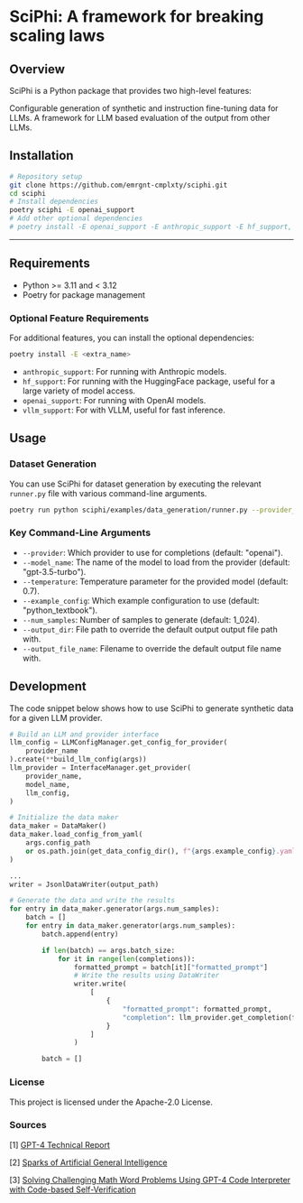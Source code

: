 # SciPhi: A framework for breaking scaling laws

## Overview

SciPhi is a Python package that provides two high-level features:

Configurable generation of synthetic and instruction fine-tuning data for LLMs.
A framework for LLM based evaluation of the output from other LLMs.

## Installation

```bash
# Repository setup
git clone https://github.com/emrgnt-cmplxty/sciphi.git
cd sciphi
# Install dependencies
poetry sciphi -E openai_support
# Add other optional dependencies
# poetry install -E openai_support -E anthropic_support -E hf_support, ...
```

---

## Requirements

- Python >= 3.11 and < 3.12
- Poetry for package management

### Optional Feature Requirements

For additional features, you can install the optional dependencies:

```bash
poetry install -E <extra_name>
```

- `anthropic_support`: For running with Anthropic models.
- `hf_support`: For running with the HuggingFace package, useful for a large variety of model access.
- `openai_support`: For running with OpenAI models.
- `vllm_support`: For with VLLM, useful for fast inference.

## Usage

### Dataset Generation

You can use SciPhi for dataset generation by executing the relevant `runner.py` file with various command-line arguments.

```bash
poetry run python sciphi/examples/data_generation/runner.py --provider_name=openai --model_name=gpt-4 --log_level=DEBUG --batch_size=1 --num_samples=1 --output_file_name=example_output.jsonl
```

### Key Command-Line Arguments

- `--provider`: Which provider to use for completions (default: "openai").
- `--model_name`: The name of the model to load from the provider (default: "gpt-3.5-turbo").
- `--temperature`: Temperature parameter for the provided model (default: 0.7).
- `--example_config`: Which example configuration to use (default: "python_textbook").
- `--num_samples`: Number of samples to generate (default: 1_024).
- `--output_dir`: File path to override the default output output file path with.
- `--output_file_name`: Filename to override the default output file name with.

## Development

The code snippet below shows how to use SciPhi to generate synthetic data for a given LLM provider.

```python
# Build an LLM and provider interface
llm_config = LLMConfigManager.get_config_for_provider(
    provider_name
).create(**build_llm_config(args))
llm_provider = InterfaceManager.get_provider(
    provider_name,
    model_name,
    llm_config,
)

# Initialize the data maker
data_maker = DataMaker()
data_maker.load_config_from_yaml(
    args.config_path
    or os.path.join(get_data_config_dir(), f"{args.example_config}.yaml")
)

...
writer = JsonlDataWriter(output_path)

# Generate the data and write the results
for entry in data_maker.generator(args.num_samples):
    batch = []
    for entry in data_maker.generator(args.num_samples):
        batch.append(entry)

        if len(batch) == args.batch_size:
            for it in range(len(completions)):
                formatted_prompt = batch[it]["formatted_prompt"]
                # Write the results using DataWriter
                writer.write(
                    [
                        {
                            "formatted_prompt": formatted_prompt,
                            "completion": llm_provider.get_completion(formatted_prompt),
                        }
                    ]
                )

        batch = []
```

### License

This project is licensed under the Apache-2.0 License.

### Sources

[1] [GPT-4 Technical Report](https://arxiv.org/abs/2303.08774)

[2] [Sparks of Artificial General Intelligence](https://arxiv.org/pdf/2303.12712.pdf)

[3] [Solving Challenging Math Word Problems Using GPT-4 Code Interpreter with Code-based Self-Verification](https://paperswithcode.com/paper/solving-challenging-math-word-problems-using)